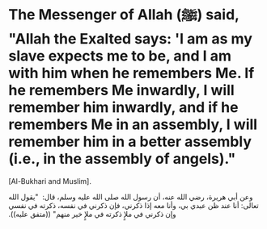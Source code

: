 # The Messenger of Allah (ﷺ) said, "Allah the Exalted says: 'I am as my slave expects me to be, and I am with him when he remembers Me. If he remembers Me inwardly, I will remember him inwardly, and if he remembers Me in an assembly, I will remember him in a better assembly (i.e., in the assembly of angels)."

[Al-Bukhari and Muslim].

وعن أبي هريرة، رضي الله عنه، أن رسول الله صلى الله عليه وسلم، قال‏:‏ ‏ "‏يقول الله تعالى‏:‏ أنا عند ظن عبدي بي، وأنا معه إذا ذكرني، فإن ذكرني في نفسه، ذكرته في نفسي وإن ذكرني في ملإٍ ذكرته في ملإٍ خير منهم‏"‏ ‏(‏‏(‏متفق عليه‏)‏‏)‏‏.‏
